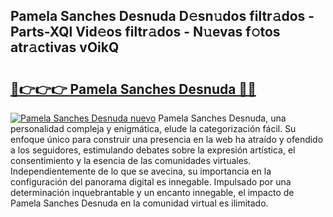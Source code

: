 ## Pamela Sanches Desnuda D𝚎sn𝚞dos filtr𝚊dos - Parts-XQl Vid𝚎os filtr𝚊dos - N𝚞evas f𝚘tos atr𝚊ctivas vOikQ

# <h2><a href="http://mbc39o.tromn.icu/?c=Pamela+Sanches+Desnuda">🔗👉👉👉 Pamela Sanches Desnuda 🔗🔗</a></h2>

[![Pamela Sanches Desnuda nuevo](https://i.imgur.com/pEAQMta.gif)](http://mbc39o.tromn.icu/?c=Pamela+Sanches+Desnuda)
Pamela Sanches Desnuda, una personalidad compleja y enigmática, elude la categorización fácil. Su enfoque único para construir una presencia en la web ha atraído y ofendido a los seguidores, estimulando debates sobre la expresión artística, el consentimiento y la esencia de las comunidades virtuales. Independientemente de lo que se avecina, su importancia en la configuración del panorama digital es innegable. Impulsado por una determinación inquebrantable y un encanto innegable, el impacto de Pamela Sanches Desnuda en la comunidad virtual es ilimitado.
